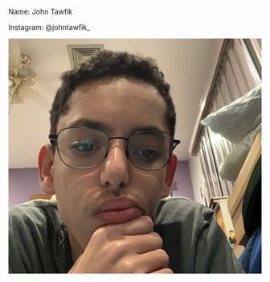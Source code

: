 Name: John Tawfik

Instagram: @johntawfik_

<img src = "https://raw.githubusercontent.com/John-Tawfik/Final-Website/master/_posts/Correct%20Github%20image(png).png">

